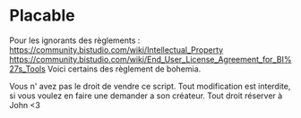 # Placable

Pour les ignorants des règlements : https://community.bistudio.com/wiki/Intellectual_Property https://community.bistudio.com/wiki/End_User_License_Agreement_for_BI%27s_Tools Voici certains des règlement de bohemia.

Vous n' avez pas le droit de vendre ce script. Tout modification est interdite, si vous voulez en faire une demander a son créateur. Tout droit réserver à John <3
